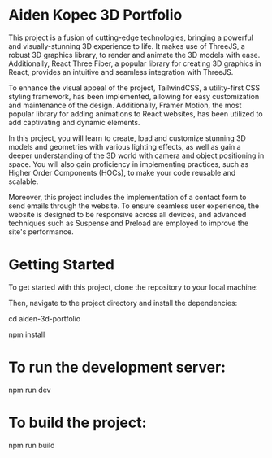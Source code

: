 # Aiden Kopec 3D Portfolio
This project is a fusion of cutting-edge technologies, bringing a powerful and visually-stunning 3D experience to life. It makes use of ThreeJS, a robust 3D graphics library, to render and animate the 3D models with ease. Additionally, React Three Fiber, a popular library for creating 3D graphics in React, provides an intuitive and seamless integration with ThreeJS.

To enhance the visual appeal of the project, TailwindCSS, a utility-first CSS styling framework, has been implemented, allowing for easy customization and maintenance of the design. Additionally, Framer Motion, the most popular library for adding animations to React websites, has been utilized to add captivating and dynamic elements.

In this project, you will learn to create, load and customize stunning 3D models and geometries with various lighting effects, as well as gain a deeper understanding of the 3D world with camera and object positioning in space. You will also gain proficiency in implementing practices, such as Higher Order Components (HOCs), to make your code reusable and scalable.

Moreover, this project includes the implementation of a contact form to send emails through the website. To ensure seamless user experience, the website is designed to be responsive across all devices, and advanced techniques such as Suspense and Preload are employed to improve the site's performance.

# Getting Started
To get started with this project, clone the repository to your local machine:

Then, navigate to the project directory and install the dependencies:

cd aiden-3d-portfolio

npm install

# To run the development server:

npm run dev

# To build the project:

npm run build




